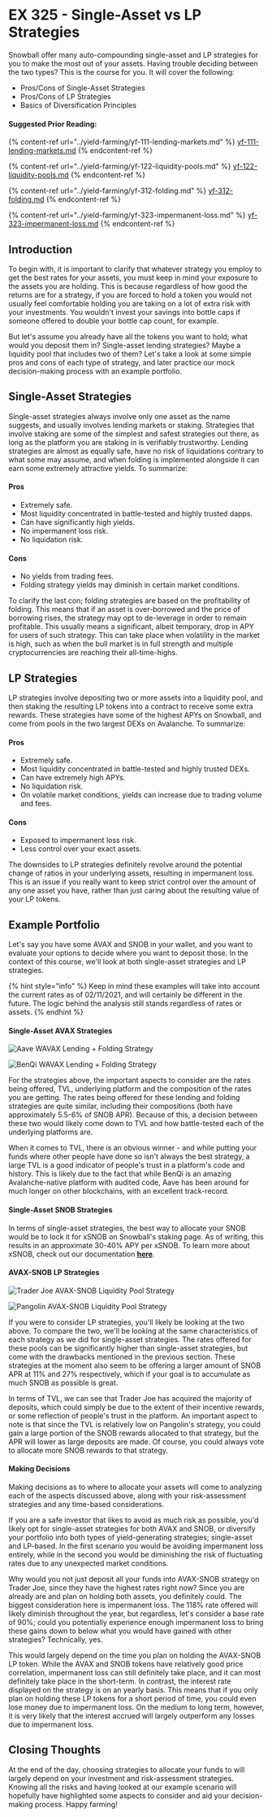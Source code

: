 # EX 325 - Single-Asset vs LP Strategies

Snowball offer many auto-compounding single-asset and LP strategies for you to make the most out of your assets. Having trouble deciding between the two types? This is the course for you. It will cover the following:

* Pros/Cons of Single-Asset Strategies
* Pros/Cons of LP Strategies
* Basics of Diversification Principles

#### Suggested Prior Reading:

{% content-ref url="../yield-farming/yf-111-lending-markets.md" %}
[yf-111-lending-markets.md](../yield-farming/yf-111-lending-markets.md)
{% endcontent-ref %}

{% content-ref url="../yield-farming/yf-122-liquidity-pools.md" %}
[yf-122-liquidity-pools.md](../yield-farming/yf-122-liquidity-pools.md)
{% endcontent-ref %}

{% content-ref url="../yield-farming/yf-312-folding.md" %}
[yf-312-folding.md](../yield-farming/yf-312-folding.md)
{% endcontent-ref %}

{% content-ref url="../yield-farming/yf-323-impermanent-loss.md" %}
[yf-323-impermanent-loss.md](../yield-farming/yf-323-impermanent-loss.md)
{% endcontent-ref %}

## Introduction

To begin with, it is important to clarify that whatever strategy you employ to get the best rates for your assets, you must keep in mind your exposure to the assets you are holding. This is because regardless of how good the returns are for a strategy, if you are forced to hold a token you would not usually feel comfortable holding you are taking on a lot of extra risk with your investments. You wouldn't invest your savings into bottle caps if someone offered to double your bottle cap count, for example.

But let's assume you already have all the tokens you want to hold; what would you deposit them in? Single-asset lending strategies? Maybe a liquidity pool that includes two of them? Let's take a look at some simple pros and cons of each type of strategy, and later practice our mock decision-making process with an example portfolio.

## Single-Asset Strategies

Single-asset strategies always involve only one asset as the name suggests, and usually involves lending markets or staking. Strategies that involve staking are some of the simplest and safest strategies out there, as long as the platform you are staking in is verifiably trustworthy. Lending strategies are almost as equally safe, have no risk of liquidations contrary to what some may assume, and when folding is implemented alongside it can earn some extremely attractive yields. To summarize:

#### Pros

* Extremely safe.
* Most liquidity concentrated in battle-tested and highly trusted dapps.
* Can have significantly high yields.
* No impermanent loss risk.
* No liquidation risk.

#### Cons

* No yields from trading fees.
* Folding strategy yields may diminish in certain market conditions.

To clarify the last con; folding strategies are based on the profitability of folding. This means that if an asset is over-borrowed and the price of borrowing rises, the strategy may opt to de-leverage in order to remain profitable. This usually means a significant, albeit temporary, drop in APY for users of such strategy. This can take place when volatility in the market is high, such as when the bull market is in full strength and multiple cryptocurrencies are reaching their all-time-highs.

## LP Strategies

LP strategies involve depositing two or more assets into a liquidity pool, and then staking the resulting LP tokens into a contract to receive some extra rewards. These strategies have some of the highest APYs on Snowball, and come from pools in the two largest DEXs on Avalanche. To summarize:

#### Pros

* Extremely safe.
* Most liquidity concentrated in battle-tested and highly trusted DEXs.
* Can have extremely high APYs.
* No liquidation risk.
* On volatile market conditions, yields can increase due to trading volume and fees.

#### Cons

* Exposed to impermanent loss risk.
* Less control over your exact assets.

The downsides to LP strategies definitely revolve around the potential change of ratios in your underlying assets, resulting in impermanent loss. This is an issue if you really want to keep strict control over the amount of any one asset you have, rather than just caring about the resulting value of your LP tokens.

## Example Portfolio

Let's say you have some AVAX and SNOB in your wallet, and you want to evaluate your options to decide where you want to deposit those. In the context of this course, we'll look at both single-asset strategies and LP strategies.

{% hint style="info" %}
Keep in mind these examples will take into account the current rates as of 02/11/2021, and will certainly be different in the future. The logic behind the analysis still stands regardless of rates or assets.
{% endhint %}

#### Single-Asset AVAX Strategies

![Aave WAVAX Lending + Folding Strategy](<../../.gitbook/assets/AvaxAaveStrat (1).png>)

![BenQi WAVAX Lending + Folding Strategy](<../../.gitbook/assets/AvaxBenqiStrat (1).png>)

For the strategies above, the important aspects to consider are the rates being offered, TVL, underlying platform and the composition of the rates you are getting. The rates being offered for these lending and folding strategies are quite similar, including their compositions (both have approximately 5.5-6% of SNOB APR). Because of this, a decision between these two would likely come down to TVL and how battle-tested each of the underlying platforms are.

When it comes to TVL, there is an obvious winner - and while putting your funds where other people have done so isn't always the best strategy, a large TVL is a good indicator of people's trust in a platform's code and history. This is likely due to the fact that while BenQi is an amazing Avalanche-native platform with audited code, Aave has been around for much longer on other blockchains, with an excellent track-record.

#### Single-Asset SNOB Strategies

In terms of single-asset strategies, the best way to allocate your SNOB would be to lock it for xSNOB on Snowball's staking page. As of writing, this results in an approximate 30-40% APY per xSNOB. To learn more about xSNOB, check out our documentation [**here**](https://snowballs.gitbook.io/snowball-docs/governance/xsnob).

#### AVAX-SNOB LP Strategies

![Trader Joe AVAX-SNOB Liquidity Pool Strategy](../../.gitbook/assets/AvaxSnobTraderJoeStrat.png)

![Pangolin AVAX-SNOB Liquidity Pool Strategy](../../.gitbook/assets/AvaxSnobPangolinStrat.png)

If you were to consider LP strategies, you'll likely be looking at the two above. To compare the two, we'll be looking at the same characteristics of each strategy as we did for single-asset strategies. The rates offered for these pools can be significantly higher than single-asset strategies, but come with the drawbacks mentioned in the previous section. These strategies at the moment also seem to be offering a larger amount of SNOB APR at 11% and 27% respectively, which if your goal is to accumulate as much SNOB as possible is great.

In terms of TVL, we can see that Trader Joe has acquired the majority of deposits, which could simply be due to the extent of their incentive rewards, or some reflection of people's trust in the platform. An important aspect to note is that since the TVL is relatively low on Pangolin's strategy, you could gain a large portion of the SNOB rewards allocated to that strategy, but the APR will lower as large deposits are made. Of course, you could always vote to allocate more SNOB rewards to that strategy.

#### Making Decisions

Making decisions as to where to allocate your assets will come to analyzing each of the aspects discussed above, along with your risk-assessment strategies and any time-based considerations.

If you are a safe investor that likes to avoid as much risk as possible, you'd likely opt for single-asset strategies for both AVAX and SNOB, or diversify your portfolio into both types of yield-generating strategies; single-asset and LP-based. In the first scenario you would be avoiding impermanent loss entirely, while in the second you would be diminishing the risk of fluctuating rates due to any unexpected market conditions.

Why would you not just deposit all your funds into AVAX-SNOB strategy on Trader Joe, since they have the highest rates right now? Since you are already are and plan on holding both assets, you definitely could. The biggest consideration here is impermanent loss. The 118% rate offered will likely diminish throughout the year, but regardless, let's consider a base rate of 90%; could you potentially experience enough impermanent loss to bring these gains down to below what you would have gained with other strategies? Technically, yes.

This would largely depend on the time you plan on holding the AVAX-SNOB LP token. While the AVAX and SNOB tokens have relatively good price correlation, impermanent loss can still definitely take place, and it can most definitely take place in the short-term. In contrast, the interest rate displayed on the strategy is on an yearly basis. This means that if you only plan on holding these LP tokens for a short period of time, you could even lose money due to impermanent loss. On the medium to long term, however, it is very likely that the interest accrued will largely outperform any losses due to impermanent loss.

## Closing Thoughts

At the end of the day, choosing strategies to allocate your funds to will largely depend on your investment and risk-assessment strategies. Knowing all the risks and having looked at our example scenario will hopefully have highlighted some aspects to consider and aid your decision-making process. Happy farming!
